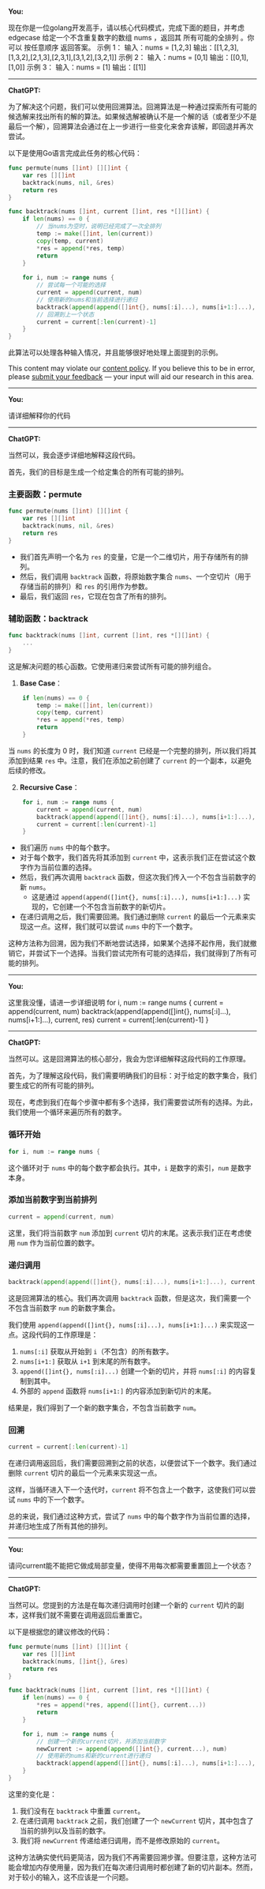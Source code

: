 **You:**


现在你是一位golang开发高手，请以核心代码模式，完成下面的题目，并考虑edgecase
给定一个不含重复数字的数组 nums ，返回其 所有可能的全排列 。你可以 按任意顺序 返回答案。
示例 1：
输入：nums = [1,2,3]
输出：[[1,2,3],[1,3,2],[2,1,3],[2,3,1],[3,1,2],[3,2,1]]
示例 2：
输入：nums = [0,1]
输出：[[0,1],[1,0]]
示例 3：
输入：nums = [1]
输出：[[1]]


* * *

**ChatGPT:**

为了解决这个问题，我们可以使用回溯算法。回溯算法是一种通过探索所有可能的候选解来找出所有的解的算法。如果候选解被确认不是一个解的话（或者至少不是最后一个解），回溯算法会通过在上一步进行一些变化来舍弃该解，即回退并再次尝试。

以下是使用Go语言完成此任务的核心代码：

```go
func permute(nums []int) [][]int {
    var res [][]int
    backtrack(nums, nil, &res)
    return res
}

func backtrack(nums []int, current []int, res *[][]int) {
    if len(nums) == 0 {
        // 当nums为空时，说明已经完成了一次全排列
        temp := make([]int, len(current))
        copy(temp, current)
        *res = append(*res, temp)
        return
    }
    
    for i, num := range nums {
        // 尝试每一个可能的选择
        current = append(current, num)
        // 使用新的nums和当前选择进行递归
        backtrack(append(append([]int{}, nums[:i]...), nums[i+1:]...), current, res)
        // 回溯到上一个状态
        current = current[:len(current)-1]
    }
}
```

此算法可以处理各种输入情况，并且能够很好地处理上面提到的示例。

This content may violate our [content policy](https://openai.com/policies/usage-policies). If you believe this to be in error, please [submit your feedback](https://forms.gle/3gyAMj5r5rTEcgbs5) — your input will aid our research in this area.

* * *

**You:**

请详细解释你的代码

* * *

**ChatGPT:**

当然可以，我会逐步详细地解释这段代码。

首先，我们的目标是生成一个给定集合的所有可能的排列。

### 主要函数：permute

```go
func permute(nums []int) [][]int {
    var res [][]int
    backtrack(nums, nil, &res)
    return res
}
```

* 我们首先声明一个名为 `res` 的变量，它是一个二维切片，用于存储所有的排列。
* 然后，我们调用 `backtrack` 函数，将原始数字集合 `nums`、一个空切片（用于存储当前的排列）和 `res` 的引用作为参数。
* 最后，我们返回 `res`，它现在包含了所有的排列。

### 辅助函数：backtrack

```go
func backtrack(nums []int, current []int, res *[][]int) {
    ...
}
```

这是解决问题的核心函数。它使用递归来尝试所有可能的排列组合。

1. **Base Case**：

```go
    if len(nums) == 0 {
        temp := make([]int, len(current))
        copy(temp, current)
        *res = append(*res, temp)
        return
    }
```

当 `nums` 的长度为 0 时，我们知道 `current` 已经是一个完整的排列，所以我们将其添加到结果 `res` 中。注意，我们在添加之前创建了 `current` 的一个副本，以避免后续的修改。

2. **Recursive Case**：

```go
    for i, num := range nums {
        current = append(current, num)
        backtrack(append(append([]int{}, nums[:i]...), nums[i+1:]...), current, res)
        current = current[:len(current)-1]
    }
```

* 我们遍历 `nums` 中的每个数字。
* 对于每个数字，我们首先将其添加到 `current` 中，这表示我们正在尝试这个数字作为当前位置的选择。
* 然后，我们再次调用 `backtrack` 函数，但这次我们传入一个不包含当前数字的新 `nums`。
    * 这是通过 `append(append([]int{}, nums[:i]...), nums[i+1:]...)` 实现的，它创建一个不包含当前数字的新切片。
* 在递归调用之后，我们需要回溯。我们通过删除 `current` 的最后一个元素来实现这一点。这样，我们就可以尝试 `nums` 中的下一个数字。

这种方法称为回溯，因为我们不断地尝试选择，如果某个选择不起作用，我们就撤销它，并尝试下一个选择。当我们尝试完所有可能的选择后，我们就得到了所有可能的排列。

* * *

**You:**

这里我没懂，请进一步详细说明
    for i, num := range nums {
        current = append(current, num)
        backtrack(append(append([]int{}, nums[:i]...), nums[i+1:]...), current, res)
        current = current[:len(current)-1]
    }

* * *

**ChatGPT:**

当然可以。这是回溯算法的核心部分，我会为您详细解释这段代码的工作原理。

首先，为了理解这段代码，我们需要明确我们的目标：对于给定的数字集合，我们要生成它的所有可能的排列。

现在，考虑到我们在每个步骤中都有多个选择，我们需要尝试所有的选择。为此，我们使用一个循环来遍历所有的数字。

### 循环开始

```go
for i, num := range nums {
```

这个循环对于 `nums` 中的每个数字都会执行。其中，`i` 是数字的索引，`num` 是数字本身。

### 添加当前数字到当前排列

```go
current = append(current, num)
```

这里，我们将当前数字 `num` 添加到 `current` 切片的末尾。这表示我们正在考虑使用 `num` 作为当前位置的数字。

### 递归调用

```go
backtrack(append(append([]int{}, nums[:i]...), nums[i+1:]...), current, res)
```

这是回溯算法的核心。我们再次调用 `backtrack` 函数，但是这次，我们需要一个不包含当前数字 `num` 的新数字集合。

我们使用 `append(append([]int{}, nums[:i]...), nums[i+1:]...)` 来实现这一点。这段代码的工作原理是：

1. `nums[:i]` 获取从开始到 `i`（不包含）的所有数字。
2. `nums[i+1:]` 获取从 `i+1` 到末尾的所有数字。
3. `append([]int{}, nums[:i]...)` 创建一个新的切片，并将 `nums[:i]` 的内容复制到其中。
4. 外部的 `append` 函数将 `nums[i+1:]` 的内容添加到新切片的末尾。

结果是，我们得到了一个新的数字集合，不包含当前数字 `num`。

### 回溯

```go
current = current[:len(current)-1]
```

在递归调用返回后，我们需要回溯到之前的状态，以便尝试下一个数字。我们通过删除 `current` 切片的最后一个元素来实现这一点。

这样，当循环进入下一个迭代时，`current` 将不包含上一个数字，这使我们可以尝试 `nums` 中的下一个数字。

总的来说，我们通过这种方式，尝试了 `nums` 中的每个数字作为当前位置的选择，并递归地生成了所有其他的排列。

* * *

**You:**

请问current能不能把它做成局部变量，使得不用每次都需要重置回上一个状态？

* * *

**ChatGPT:**

当然可以。您提到的方法是在每次递归调用时创建一个新的 `current` 切片的副本，这样我们就不需要在调用返回后重置它。

以下是根据您的建议修改的代码：

```go
func permute(nums []int) [][]int {
    var res [][]int
    backtrack(nums, []int{}, &res)
    return res
}

func backtrack(nums []int, current []int, res *[][]int) {
    if len(nums) == 0 {
        *res = append(*res, append([]int{}, current...))
        return
    }

    for i, num := range nums {
        // 创建一个新的current切片，并添加当前数字
        newCurrent := append(append([]int{}, current...), num)
        // 使用新的nums和新的current进行递归
        backtrack(append(append([]int{}, nums[:i]...), nums[i+1:]...), newCurrent, res)
    }
}
```

这里的变化是：

1. 我们没有在 `backtrack` 中重置 `current`。
2. 在递归调用 `backtrack` 之前，我们创建了一个 `newCurrent` 切片，其中包含了当前的排列以及当前的数字。
3. 我们将 `newCurrent` 传递给递归调用，而不是修改原始的 `current`。

这种方法确实使代码更简洁，因为我们不再需要回溯步骤。但要注意，这种方法可能会增加内存使用量，因为我们在每次递归调用时都创建了新的切片副本。然而，对于较小的输入，这不应该是一个问题。